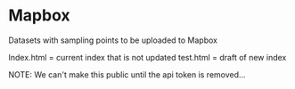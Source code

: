 # Mapbox
Datasets with sampling points to be uploaded to Mapbox 

Index.html = current index that is not updated
test.html = draft of new index

NOTE:
We can't make this public until the api token is removed...
